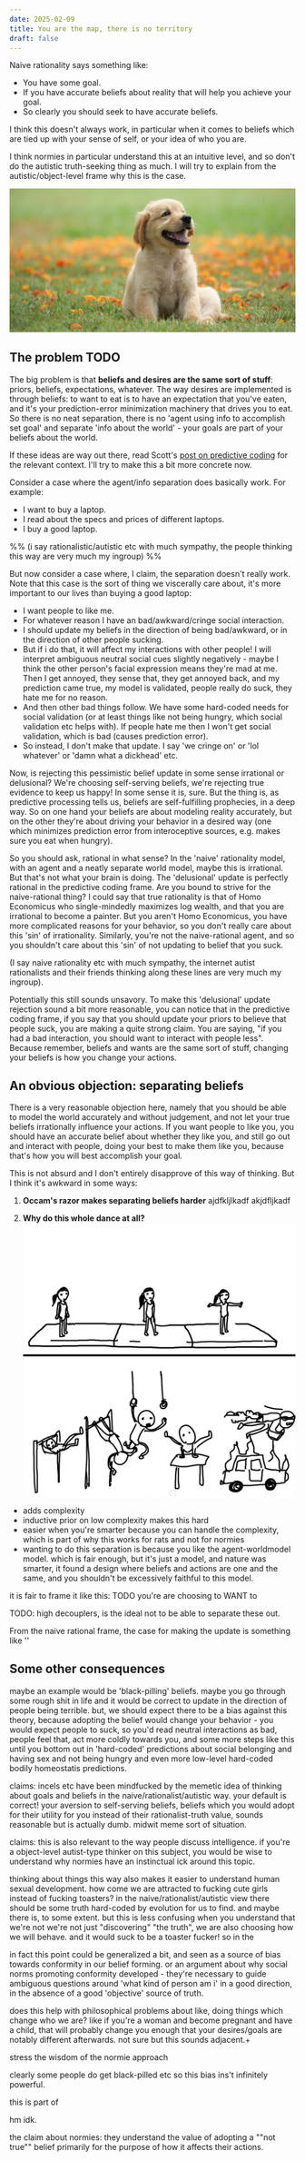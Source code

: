 ```yaml
---
date: 2025-02-09
title: You are the map, there is no territory
draft: false
---
```

Naive rationality says something like:
- You have some goal.
- If you have accurate beliefs about reality that will help you achieve your goal.
- So clearly you should seek to have accurate beliefs.

I think this doesn't always work, in particular when it comes to beliefs which are tied up with your sense of self, or your idea of who you are. 

I think normies in particular understand this at an intuitive level, and so don't do the autistic truth-seeking thing as much. I will try to explain from the autistic/object-level frame why this is the case.

![](images/Pasted%20image%2020250214132103.png)
## The problem TODO

The big problem is that **beliefs and desires are the same sort of stuff**: priors, beliefs, expectations, whatever. The way desires are implemented is through beliefs: to want to eat is to have an expectation that you've eaten, and it's your prediction-error minimization machinery that drives you to eat. So there is no neat separation, there is no 'agent using info to accomplish set goal' and separate 'info about the world' - your goals are part of your beliefs about the world. 

If these ideas are way out there, read Scott's [post on predictive coding](https://slatestarcodex.com/2017/09/05/book-review-surfing-uncertainty/) for the relevant context. I'll try to make this a bit more concrete now.

Consider a case where the agent/info separation does basically work. For example:
- I want to buy a laptop.
- I read about the specs and prices of different laptops.
- I buy a good laptop.

%% (i say rationalistic/autistic etc with much sympathy, the people thinking this way are very much my ingroup) %%

But now consider a case where, I claim, the separation doesn't really work. Note that this case is the sort of thing we viscerally care about, it's more important to our lives than buying a good laptop:
- I want people to like me.
- For whatever reason I have an bad/awkward/cringe social interaction.
- I should update my beliefs in the direction of being bad/awkward, or in the direction of other people sucking.
- But if i do that, it will affect my interactions with other people! I will interpret ambiguous neutral social cues slightly negatively - maybe I think the other person's facial expression means they're mad at me. Then I get annoyed, they sense that, they get annoyed back, and my prediction came true, my model is validated, people really do suck, they hate me for no reason. 
- And then other bad things follow. We have some hard-coded needs for social validation (or at least things like not being hungry, which social validation etc helps with). If people hate me then I won't get social validation, which is bad (causes prediction error). 
- So instead, I don't make that update. I say 'we cringe on' or 'lol whatever' or 'damn what a dickhead' etc. 

Now, is rejecting this pessimistic belief update in some sense irrational or delusional? We're choosing self-serving beliefs, we're rejecting true evidence to keep us happy! In some sense it is, sure. But the thing is, as predictive processing tells us, beliefs are self-fulfilling prophecies, in a deep way. So on one hand your beliefs are about modeling reality accurately, but on the other they're about driving your behavior in a desired way (one which minimizes prediction error from interoceptive sources, e.g. makes sure you eat when hungry).

So you should ask, rational in what sense? In the 'naive' rationality model, with an agent and a neatly separate world model, maybe this is irrational. But that's not what your brain is doing. The 'delusional' update is perfectly rational in the predictive coding frame. Are you bound to strive for the naive-rational thing? I could say that true rationality is that of Homo Economicus who single-mindedly maximizes log wealth, and that you are irrational to become a painter. But you aren't Homo Economicus, you have more complicated reasons for your behavior, so you don't really care about this 'sin' of irrationality. Similarly, you're not the naive-rational agent, and so you shouldn't care about this 'sin' of not updating to belief that you suck.

 (I say naive rationality etc with much sympathy, the internet autist rationalists and their friends thinking along these lines are very much my ingroup).

Potentially this still sounds unsavory. To make this 'delusional' update rejection sound a bit more reasonable, you can notice that in the predictive coding frame, if you say that you should update your priors to believe that people suck, you are making a quite strong claim. You are saying, "if you had a bad interaction, you should want to interact with people less". Because remember, beliefs and wants are the same sort of stuff, changing your beliefs is how you change your actions.
## An obvious objection: separating beliefs

There is a very reasonable objection here, namely that you should be able to model the world accurately and without judgement, and not let your true beliefs irrationally influence your actions. If you want people to like you, you should have an accurate belief about whether they like you, and still go out and interact with people, doing your best to make them like you, because that's how you will best accomplish your goal.

This is not absurd and I don't entirely disapprove of this way of thinking. But I think it's awkward in some ways:

1. **Occam's razor makes separating beliefs harder**
ajdfkljlkadf
akjdfljkadf

1. **Why do this whole dance at all?**
![](images/mental_gymnastics.png)

- adds complexity
- inductive prior on low complexity makes this hard
- easier when you're smarter because you can handle the complexity, which is part of why this works for rats and not for normies
- wanting to do this separation is because you like the agent-worldmodel model. which is fair enough, but it's just a model, and nature was smarter, it found a design where beliefs and actions are one and the same, and you shouldn't be excessively faithful to this model. 

it is fair to frame it like this: TODO you're are choosing to WANT to 

TODO: high decouplers, is the ideal not to be able to separate these out. 


From the naive rational frame, the case for making the update is something like ''


## Some other consequences



maybe an example would be 'black-pilling' beliefs. maybe you go through some rough shit in life and it would be correct to update in the direction of people being terrible. but, we should expect there to be a bias against this theory, because adopting the belief would change your behavior - you would expect people to suck, so you'd read neutral interactions as bad, people feel that, act more coldly towards you, and some more steps like this until you bottom out in 'hard-coded' predictions about social belonging and having sex and not being hungry and even more low-level hard-coded bodily homeostatis predictions.

claims: incels etc have been mindfucked by the memetic idea of thinking about goals and beliefs in the naive/rationalist/autistic way. your default is correct! your aversion to self-serving beliefs, beliefs which you would adopt for their utility for you instead of their rationalist-truth value, sounds reasonable but is actually dumb. midwit meme sort of situation. 

claims: this is also relevant to the way people discuss intelligence. if you're a object-level autist-type thinker on this subject, you would be wise to understand why normies have an instinctual ick around this topic.

thinking about things this way also makes it easier to understand human sexual development. how come we are attracted to fucking cute girls instead of fucking toasters? in the naive/rationalist/autistic view there should be some truth hard-coded by evolution for us to find. and maybe there is, to some extent. but this is less confusing when you understand that we're not we're not just "discovering" "the truth", we are also choosing how we will behave. and it would suck to be a toaster fucker! so in the 

in fact this point could be generalized a bit, and seen as a source of bias towards conformity in our belief forming. or an argument about why social norms promoting conformity developed - they're necessary to guide ambiguous questions around 'what kind of person am i' in a good direction, in the absence of a good 'objective' source of truth. 

does this help with philosophical problems about like, doing things which change who we are? like if you're a woman and become pregnant and have a child, that will probably change you enough that your desires/goals are notably different afterwards. not sure but this sounds adjacent.+


stress the wisdom of the normie approach 


clearly some people do get black-pilled etc so this bias ins't infinitely powerful.


this is part of 

hm idk.

the claim about normies: they understand the value of adopting a ""not true"" belief primarily for the purpose of how it affects their actions. 